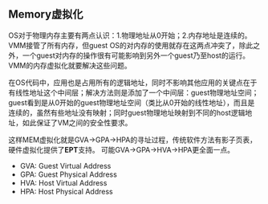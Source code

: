## Memory虚拟化

OS对于物理内存主要有两点认识：1.物理地址从0开始；2.内存地址是连续的。VMM接管了所有内存，但guest OS的对内存的使用就存在这两点冲突了，除此之外，一个guest对内存的操作很有可能影响到另外一个guest乃至host的运行。VMM的内存虚拟化就要解决这些问题。

在OS代码中，应用也是占用所有的逻辑地址，同时不影响其他应用的关键点在于有线性地址这个中间层；解决方法则是添加了一个中间层：guest物理地址空间；guest看到是从0开始的guest物理地址空间（类比从0开始的线性地址），而且是连续的，虽然有些地址没有映射；同时guest物理地址映射到不同的host逻辑地址，如此保证了VM之间的安全性要求。

这样MEM虚拟化就是GVA->GPA->HPA的寻址过程，传统软件方法有影子页表，硬件虚拟化提供了**EPT**支持。
可能GVA->GPA->HVA->HPA更全面一点。
* GVA: Guest Virtual Address
* GPA: Guest Physical Address
* HVA: Host Virtual Address
* HPA: Host Physical Address
